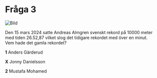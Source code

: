 # Fråga 3

![Bild](https://upload.wikimedia.org/wikipedia/commons/thumb/6/68/Andreas_Almgren_in_2023.jpg/375px-Andreas_Almgren_in_2023.jpg)

Den 15 mars 2024 satte Andreas Almgren svenskt rekord på 10000 meter med tiden 26.52,87 vilket slog det tidigare rekordet med över en minut.\
Vem hade det gamla rekordet?

**1** Anders Gärderud

**X** Jonny Danielsson

**2** Mustafa Mohamed
